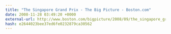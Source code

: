 ```yaml
---
title: "The Singapore Grand Prix - The Big Picture - Boston.com"
date: 2008-11-28 03:49:20 +0000
external-url: http://www.boston.com/bigpicture/2008/09/the_singapore_grand_prix.html
hash: e2644023bee37ed6fe0232879ca30562
---
```



